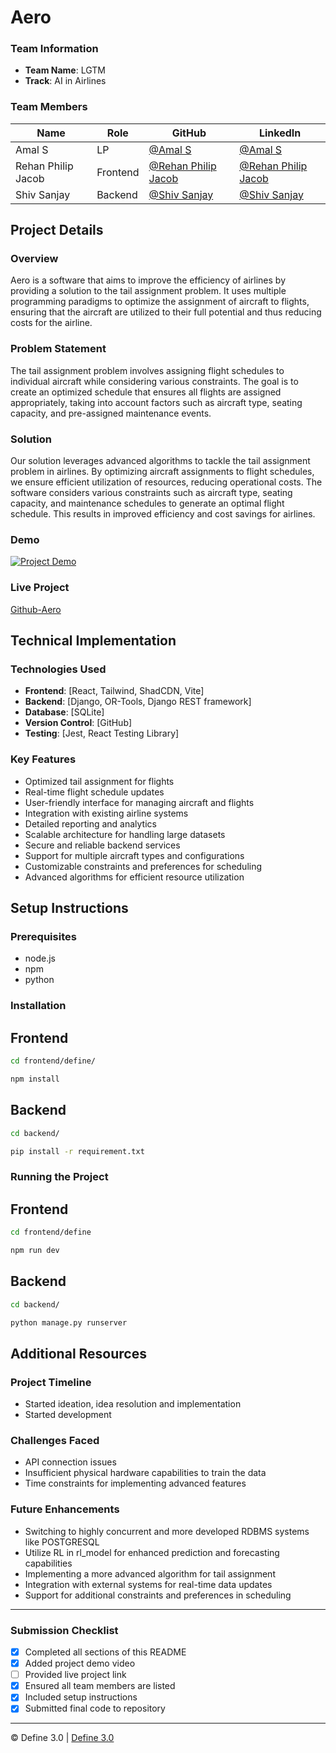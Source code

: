 
# Aero

### Team Information
- **Team Name**: LGTM 
- **Track**: AI in Airlines
### Team Members
| Name               | Role     | GitHub                                                     | LinkedIn                                                                       |
| ------------------ | -------- | ---------------------------------------------------------- | ------------------------------------------------------------------------------ |
| Amal S             | LP       | [@Amal S](https://github.com/RottenSpaceMan)               | [@Amal S](https://www.linkedin.com/in/amal-s-a7217b267/)                       |
| Rehan Philip Jacob | Frontend | [@Rehan Philip Jacob](https://github.com/Rehanphilipjacob) | [@Rehan Philip Jacob](https://in.linkedin.com/in/rehan-philip-jacob-724b05284) |
| Shiv Sanjay        | Backend  | [@Shiv Sanjay](https://github.com/Shivsay)                 | [@Shiv Sanjay](https://www.linkedin.com/in/shiv-sanjay-87a638256/)             |

## Project Details

### Overview
Aero is a software that aims to improve the efficiency of airlines by providing a solution to the tail assignment problem. It uses multiple programming paradigms to optimize the assignment of aircraft to flights, ensuring that the aircraft are utilized to their full potential and thus reducing costs for the airline.

### Problem Statement
The tail assignment problem involves assigning flight schedules to individual aircraft while considering various constraints. The goal is to create an optimized schedule that ensures all flights are assigned appropriately, taking into account factors such as aircraft type, seating capacity, and pre-assigned maintenance events.


### Solution
Our solution leverages advanced algorithms to tackle the tail assignment problem in airlines. By optimizing aircraft assignments to flight schedules, we ensure efficient utilization of resources, reducing operational costs. The software considers various constraints such as aircraft type, seating capacity, and maintenance schedules to generate an optimal flight schedule. This results in improved efficiency and cost savings for airlines.

### Demo
[![Project Demo](https://i9.ytimg.com/vi/PFVZS7jzA84/mqdefault.jpg?sqp=COTjtL4G-oaymwEmCMACELQB8quKqQMa8AEB-AHUBoAC4AOKAgwIABABGFIgWyhlMA8=&rs=AOn4CLBfNHqtTnQ7sKQ1bwa-Sz36uiVAiA)](https://youtu.be/PFVZS7jzA84)

### Live Project
[Github-Aero](https://github.com/Shivsay/LGTM-Define3)

## Technical Implementation

### Technologies Used
- **Frontend**: [React, Tailwind, ShadCDN, Vite]
- **Backend**: [Django, OR-Tools, Django REST framework]
- **Database**: [SQLite]
- **Version Control**: [GitHub]
- **Testing**: [Jest, React Testing Library]

### Key Features
- Optimized tail assignment for flights
- Real-time flight schedule updates
- User-friendly interface for managing aircraft and flights
- Integration with existing airline systems
- Detailed reporting and analytics
- Scalable architecture for handling large datasets
- Secure and reliable backend services
- Support for multiple aircraft types and configurations
- Customizable constraints and preferences for scheduling
- Advanced algorithms for efficient resource utilization
 

## Setup Instructions


### Prerequisites
- node.js
- npm
- python

### Installation 

## Frontend
```bash
cd frontend/define/

npm install
```

## Backend
```bash
cd backend/

pip install -r requirement.txt
```

### Running the Project

## Frontend
```bash
cd frontend/define

npm run dev
```

## Backend

```bash
cd backend/

python manage.py runserver

```

## Additional Resources

### Project Timeline
- Started ideation, idea resolution and implementation
- Started development

### Challenges Faced
- API connection issues
- Insufficient physical hardware capabilities to train the data
- Time constraints for implementing advanced features


### Future Enhancements
- Switching to highly concurrent and more developed RDBMS systems like POSTGRESQL
- Utilize RL in rl_model for enhanced prediction and forecasting capabilities
- Implementing a more advanced algorithm for tail assignment
- Integration with external systems for real-time data updates
- Support for additional constraints and preferences in scheduling
---

### Submission Checklist
- [x] Completed all sections of this README
- [x] Added project demo video
- [ ] Provided live project link
- [x] Ensured all team members are listed
- [x] Included setup instructions
- [x] Submitted final code to repository

---

© Define 3.0 | [Define 3.0](https://www.define3.xyz/)
